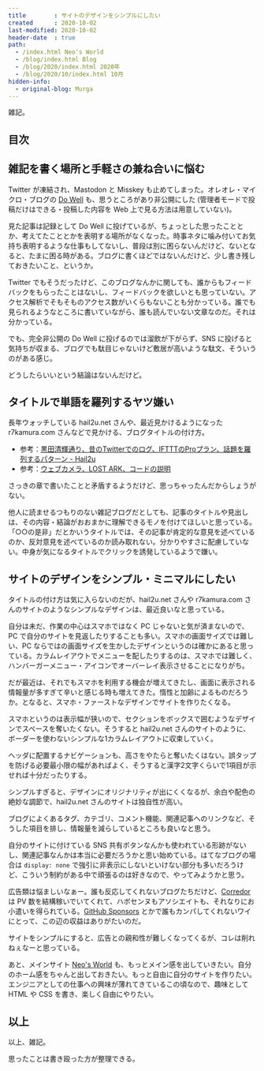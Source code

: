 ```yaml
---
title        : サイトのデザインをシンプルにしたい
created      : 2020-10-02
last-modified: 2020-10-02
header-date  : true
path:
  - /index.html Neo's World
  - /blog/index.html Blog
  - /blog/2020/index.html 2020年
  - /blog/2020/10/index.html 10月
hidden-info:
  - original-blog: Murga
---
```


雑記。

## 目次

## 雑記を書く場所と手軽さの兼ね合いに悩む

Twitter が凍結され、Mastodon と Misskey も止めてしまった。オレオレ・マイクロ・ブログの [Do Well](https://neos21-gce.ga/) も、思うところがあり非公開にした (管理者モードで投稿だけはできる・投稿した内容を Web 上で見る方法は用意していない)。

見た記事は記録として Do Well に投げているが、ちょっとした思ったこととか、考えてたこととかを表明する場所がなくなった。時事ネタに噛み付いてお気持ち表明するような仕事もしてないし、普段は別に困らないんだけど、ないとなると、たまに困る時がある。ブログに書くほどではないんだけど、少し書き残しておきたいこと、というか。

Twitter でもそうだったけど、このブログなんかに関しても、誰からもフィードバックをもらったことはないし、フィードバックを欲しいとも思っていない。アクセス解析でそもそものアクセス数がいくらもないことも分かっている。誰でも見られるようなところに書いていながら、誰も読んでいない文章なのだ。それは分かっている。

でも、完全非公開の Do Well に投げるのでは溜飲が下がらず、SNS に投げると気持ちが収まる、ブログでも駄目じゃないけど敷居が高いような駄文、そういうのがある感じ。

どうしたらいいという結論はないんだけど。

## タイトルで単語を羅列するヤツ嫌い

長年ウォッチしている hail2u.net さんや、最近見かけるようになった r7kamura.com さんなどで見かける、ブログタイトルの付け方。

- 参考：[黒田清輝通り、昔のTwitterでのログ、IFTTTのProプラン、話題を羅列するパターン - Hail2u](https://hail2u.net/blog/on-20200924.html)
- 参考：[ウェブカメラ、LOST ARK、コードの説明](https://r7kamura.com/articles/2020-09-23-notes)

さっきの章で書いたことと矛盾するようだけど、思っちゃったんだからしょうがない。

他人に読ませるつもりのない雑記ブログだとしても、記事のタイトルや見出しは、その内容・結論がおおまかに理解できるモノを付けてほしいと思っている。「○○の是非」だとかいうタイトルでは、その記事が肯定的な意見を述べているのか、反対意見を述べているのか読み取れない。分かりやすさに配慮していない。中身が気になるタイトルでクリックを誘発しているようで嫌い。

## サイトのデザインをシンプル・ミニマルにしたい

タイトルの付け方は気に入らないのだが、hail2u.net さんや r7kamura.com さんのサイトのようなシンプルなデザインは、最近良いなと思っている。

自分は未だ、作業の中心はスマホではなく PC じゃないと気が済まないので、PC で自分のサイトを見返したりすることも多い。スマホの画面サイズでは難しい、PC ならではの画面サイズを生かしたデザインというのは確かにあると思っている。カラムレイアウトでメニューを配したりするのは、スマホでは難しく、ハンバーガーメニュー・アイコンでオーバーレイ表示させることになりがち。

だが最近は、それでもスマホを利用する機会が増えてきたし、画面に表示される情報量が多すぎて辛いと感じる時も増えてきた。惰性と加齢によるものだろうか。となると、スマホ・ファーストなデザインでサイトを作りたくなる。

スマホというのは表示幅が狭いので、セクションをボックスで囲むようなデザインでスペースを奪いたくない。そうすると hail2u.net さんのサイトのように、ボーダーを使わないシンプルな1カラムレイアウトに収束していく。

ヘッダに配置するナビゲーションも、高さをやたらと奪いたくはない。誤タップを防げる必要最小限の幅があればよく、そうすると漢字2文字くらいで1項目が示せれば十分だったりする。

シンプルすぎると、デザインにオリジナリティが出にくくなるが、余白や配色の絶妙な調節で、hail2u.net さんのサイトは独自性が高い。

ブログによくあるタグ、カテゴリ、コメント機能、関連記事へのリンクなど、そうした項目を排し、情報量を減らしているところも良いなと思う。

自分のサイトに付けている SNS 共有ボタンなんかも使われている形跡がないし、関連記事なんかは本当に必要だろうかと思い始めている。はてなブログの場合は `display: none` で強引に非表示にしないといけない部分も多いだろうけど、こういう制約がある中で頑張るのは好きなので、やってみようかと思う。

広告類は悩ましいなぁー。誰も反応してくれないブログたちだけど、[Corredor](https://neos21.hatenablog.com/) は PV 数を結構稼いでいてくれて、ハボセンヌもアソシエイトも、それなりにお小遣いを得られている。[GitHub Sponsors](https://github.com/sponsors/Neos21/) とかで誰もカンパしてくれないワイにとって、この辺の収益はありがたいのだ。

サイトをシンプルにすると、広告との親和性が難しくなってくるが、コレは削れねぇなーと思っている。

あと、メインサイト [Neo's World](http://neo.s21.xrea.com/) も、もっとメイン感を出していきたい。自分のホーム感をちゃんと出しておきたい。もっと自由に自分のサイトを作りたい。エンジニアとしての仕事への興味が薄れてきているこの頃なので、趣味として HTML や CSS を書き、楽しく自由にやりたい。

## 以上

以上、雑記。

思ったことは書き殴った方が整理できる。
